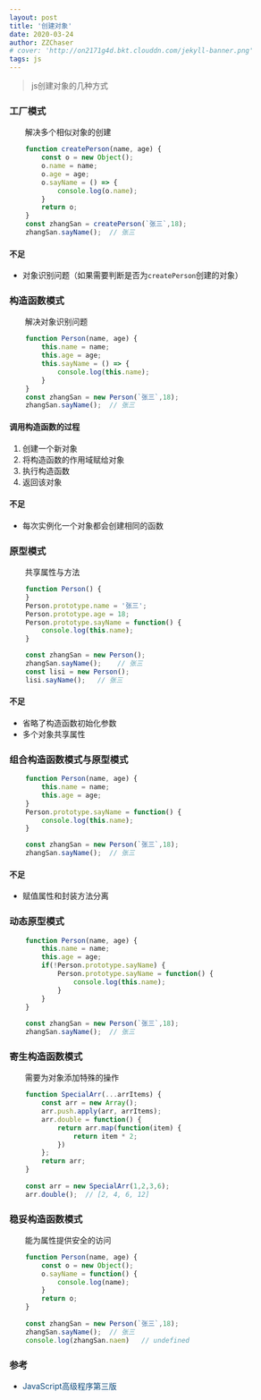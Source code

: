 ```yaml
---
layout: post
title: '创建对象'
date: 2020-03-24
author: ZZChaser
# cover: 'http://on2171g4d.bkt.clouddn.com/jekyll-banner.png'
tags: js
---
```


> js创建对象的几种方式

### 工厂模式
&emsp;&emsp;解决多个相似对象的创建
```javascript
    function createPerson(name, age) {
        const o = new Object();
        o.name = name;
        o.age = age;
        o.sayName = () => {
            console.log(o.name);
        }
        return o;
    }
    const zhangSan = createPerson(`张三`,18);
    zhangSan.sayName();  // 张三
```
#### 不足
* 对象识别问题（如果需要判断是否为`createPerson`创建的对象）

### 构造函数模式
&emsp;&emsp;解决对象识别问题
```javascript
    function Person(name, age) {
        this.name = name;
        this.age = age;
        this.sayName = () => {
            console.log(this.name);
        }
    }
    const zhangSan = new Person(`张三`,18);
    zhangSan.sayName();  // 张三
```
#### 调用构造函数的过程
1. 创建一个新对象
2. 将构造函数的作用域赋给对象
3. 执行构造函数
4. 返回该对象

#### 不足
* 每次实例化一个对象都会创建相同的函数

### 原型模式
&emsp;&emsp;共享属性与方法
```javascript
    function Person() {
    }
    Person.prototype.name = '张三';
    Person.prototype.age = 18;
    Person.prototype.sayName = function() {
        console.log(this.name);
    }

    const zhangSan = new Person();
    zhangSan.sayName();    // 张三
    const lisi = new Person();
    lisi.sayName();   // 张三

```
#### 不足
* 省略了构造函数初始化参数
* 多个对象共享属性

### 组合构造函数模式与原型模式
```javascript
    function Person(name, age) {
        this.name = name;
        this.age = age;
    }
    Person.prototype.sayName = function() {
        console.log(this.name);
    }

    const zhangSan = new Person(`张三`,18);
    zhangSan.sayName();  // 张三

```
#### 不足
* 赋值属性和封装方法分离

### 动态原型模式

```javascript
    function Person(name, age) {
        this.name = name;
        this.age = age;
        if(!Person.prototype.sayName) {
            Person.prototype.sayName = function() {
                console.log(this.name);
            }
        }
    }
    
    const zhangSan = new Person(`张三`,18);
    zhangSan.sayName();  // 张三

```
### 寄生构造函数模式
&emsp;&emsp;需要为对象添加特殊的操作

```javascript
    function SpecialArr(...arrItems) {
        const arr = new Array();
        arr.push.apply(arr, arrItems);
        arr.double = function() {
            return arr.map(function(item) {
                return item * 2;
            })
        };
        return arr;
    }
    
    const arr = new SpecialArr(1,2,3,6);
    arr.double();  // [2, 4, 6, 12]
```
### 稳妥构造函数模式
&emsp;&emsp;能为属性提供安全的访问
```javascript
    function Person(name, age) {
        const o = new Object();
        o.sayName = function() {
            console.log(name);
        }
        return o;
    }
    
    const zhangSan = new Person(`张三`,18);
    zhangSan.sayName();  // 张三
    console.log(zhangSan.naem)   // undefined
```
### 参考
* <a style='color:#0A497B' target='_blank'>JavaScript高级程序第三版</a>

